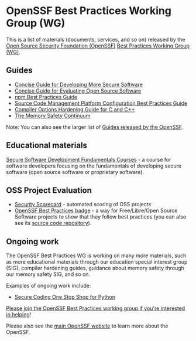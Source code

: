 # OpenSSF Best Practices Working Group (WG)

This is a list of materials (documents, services, and so on) released by the
[Open Source Security Foundation (OpenSSF)](https://openssf.org)
[Best Practices Working Group (WG)](https://github.com/ossf/wg-best-practices-os-developers).

## Guides

* [Concise Guide for Developing More Secure Software](https://best.openssf.org/Concise-Guide-for-Developing-More-Secure-Software)
* [Concise Guide for Evaluating Open Source Software](https://best.openssf.org/Concise-Guide-for-Evaluating-Open-Source-Software)
* [npm Best Practices Guide](https://github.com/ossf/package-manager-best-practices/blob/main/published/npm.md)
* [Source Code Management Platform Configuration Best Practices Guide](https://best.openssf.org/SCM-BestPractices/)
* [Compiler Options Hardening Guide for C and C++](https://best.openssf.org/Compiler-Hardening-Guides/Compiler-Options-Hardening-Guide-for-C-and-C++)
* [The Memory Safety Continuum](https://memorysafety.openssf.org/memory-safety-continuum)

Note: You can also see the larger list of
[Guides released by the OpenSSF](https://openssf.org/resources/guides/).

## Educational materials

[Secure Software Development Fundamentals Courses](https://openssf.org/training/courses/) - a course for software developers focusing on the fundamentals of developing secure software (open source software or proprietary software).

## OSS Project Evaluation

* [Security Scorecard](https://github.com/ossf/scorecard) - automated scoring of OSS projects
* [OpenSSF Best Practices badge](https://www.bestpractices.dev/) - a way for Free/Libre/Open Source Software projects to show that they follow best practices (you can also see its [source code repository](https://github.com/coreinfrastructure/best-practices-badge)).

## Ongoing work

The OpenSSF Best Practices WG is working on many more materials, such as
more educational materials through our education special interest group (SIG),
compiler hardening guides,
guidance about memory safety through our memory safety SIG, and so on.

Examples of ongoing work include:

* [Secure Coding One Stop Shop for Python](Secure-Coding-Guide-for-Python/readme.md)

[Please join the OpenSSF Best Practices working group if you're interested in helping](https://github.com/ossf/wg-best-practices-os-developers)!

Please also see the
[main OpenSSF website](https://openssf.org)
to learn more about the OpenSSF.
